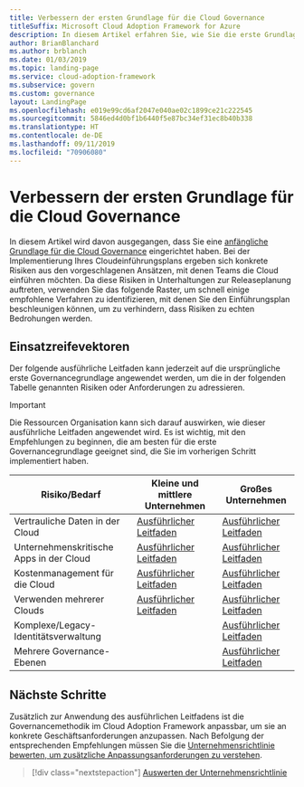 ```yaml
---
title: Verbessern der ersten Grundlage für die Cloud Governance
titleSuffix: Microsoft Cloud Adoption Framework for Azure
description: In diesem Artikel erfahren Sie, wie Sie die erste Grundlage für die Cloud Governance inkrementell verbessern können.
author: BrianBlanchard
ms.author: brblanch
ms.date: 01/03/2019
ms.topic: landing-page
ms.service: cloud-adoption-framework
ms.subservice: govern
ms.custom: governance
layout: LandingPage
ms.openlocfilehash: e019e99cd6af2047e040ae02c1899ce21c222545
ms.sourcegitcommit: 5846ed4d0bf1b6440f5e87bc34ef31ec8b40b338
ms.translationtype: HT
ms.contentlocale: de-DE
ms.lasthandoff: 09/11/2019
ms.locfileid: "70906080"
---
```

# <a name="improve-your-initial-cloud-governance-foundation"></a>Verbessern der ersten Grundlage für die Cloud Governance

In diesem Artikel wird davon ausgegangen, dass Sie eine [anfängliche Grundlage für die Cloud Governance](./getting-started.md) eingerichtet haben. Bei der Implementierung Ihres Cloudeinführungsplans ergeben sich konkrete Risiken aus den vorgeschlagenen Ansätzen, mit denen Teams die Cloud einführen möchten. Da diese Risiken in Unterhaltungen zur Releaseplanung auftreten, verwenden Sie das folgende Raster, um schnell einige empfohlene Verfahren zu identifizieren, mit denen Sie den Einführungsplan beschleunigen können, um zu verhindern, dass Risiken zu echten Bedrohungen werden.

## <a name="maturity-vectors"></a>Einsatzreifevektoren

Der folgende ausführliche Leitfaden kann jederzeit auf die ursprüngliche erste Governancegrundlage angewendet werden, um die in der folgenden Tabelle genannten Risiken oder Anforderungen zu adressieren.

> [!IMPORTANT]
> Die Ressourcen Organisation kann sich darauf auswirken, wie dieser ausführliche Leitfaden angewendet wird. Es ist wichtig, mit den Empfehlungen zu beginnen, die am besten für die erste Governancegrundlage geeignet sind, die Sie im vorherigen Schritt implementiert haben.

|Risiko/Bedarf | Kleine und mittlere Unternehmen | Großes Unternehmen |
|---|---|---|
|Vertrauliche Daten in der Cloud|[Ausführlicher Leitfaden](./journeys/standard-enterprise/security-baseline-evolution.md)|[Ausführlicher Leitfaden](./journeys/complex-enterprise/security-baseline-evolution.md)|
|Unternehmenskritische Apps in der Cloud|[Ausführlicher Leitfaden](./journeys/standard-enterprise/resource-consistency-evolution.md)|[Ausführlicher Leitfaden](./journeys/complex-enterprise/resource-consistency-evolution.md)|
|Kostenmanagement für die Cloud|[Ausführlicher Leitfaden](./journeys/standard-enterprise/cost-management-evolution.md)|[Ausführlicher Leitfaden](./journeys/complex-enterprise/cost-management-evolution.md)|
|Verwenden mehrerer Clouds|[Ausführlicher Leitfaden](./journeys/standard-enterprise/multicloud-evolution.md)|[Ausführlicher Leitfaden](./journeys/complex-enterprise/multicloud-evolution.md)|
|Komplexe/Legacy-Identitätsverwaltung|         |[Ausführlicher Leitfaden](./journeys/complex-enterprise/identity-baseline-evolution.md)|
|Mehrere Governance-Ebenen|         |[Ausführlicher Leitfaden](./journeys/complex-enterprise/multiple-layers-of-governance.md)|

## <a name="next-steps"></a>Nächste Schritte

Zusätzlich zur Anwendung des ausführlichen Leitfadens ist die Governancemethodik im Cloud Adoption Framework anpassbar, um sie an konkrete Geschäftsanforderungen anzupassen. Nach Befolgung der entsprechenden Empfehlungen müssen Sie die [Unternehmensrichtlinie bewerten, um zusätzliche Anpassungsanforderungen zu verstehen](./corporate-policy.md).

> [!div class="nextstepaction"]
> [Auswerten der Unternehmensrichtlinie](./corporate-policy.md)
